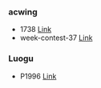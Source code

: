 ### acwing
- 1738 [Link](https://github.com/zadkielwww/solutions/blob/main/acw-1738.md)
- week-contest-37 [Link](https://github.com/zadkielwww/solutions/blob/main/acwing-week-contest-37.md)  
  
### Luogu  
- P1996 [Link](https://github.com/zadkielwww/solutions/blob/main/luogu-P1996.md)
